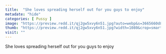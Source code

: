 ```yaml
---
title:  "She loves spreading herself out for you guys to enjoy"
metadate: "hide"
categories: [ Pussy ]
image: "https://preview.redd.it/qj2gw5xvy6n51.jpg?auto=webp&s=3665660d84be4a8efa66fc9394d0dd31d2eb51b1"
thumb: "https://preview.redd.it/qj2gw5xvy6n51.jpg?width=1080&crop=smart&auto=webp&s=7f2bea443ef0d0d6426a57284048185b938a18fe"
visit: ""
---
```

She loves spreading herself out for you guys to enjoy
